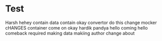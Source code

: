 # Test
Harsh
hehey
contain
data
contain
okay
convertor
do this
change
mocker
cHANGES
container
come on
okay
hardik
pandya
hello
coming
hello
comeback
required
making
data
makiing
author
change
about
